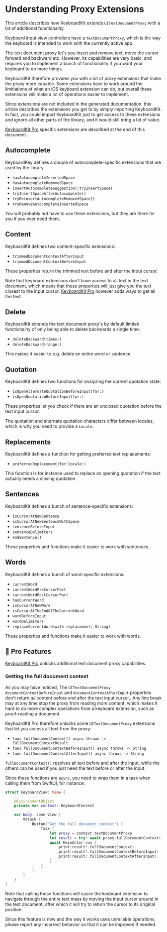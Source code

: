 # Understanding Proxy Extensions

This article describes how KeyboardKit extends `UITextDocumentProxy` with a lot of additional functionality.

Keyboard input view controllers have a `textDocumentProxy`, which is the way the keyboard is intended to work with the currently active app. 

The text document proxy let's you insert and remove text, move the cursor forward and backward etc. However, its capabilities are very basic, and requires you to implement a bunch of functionality if you want your keyboard to do more things.

KeyboardKit therefore provides you with a lot of proxy extensions that make the proxy more capable. Some extensions have to work around the limitiations of what an iOS keyboard extension can do, but overall these extensions will make a lot of operations easier to implement. 

Since extensions are not included in the generated documentation, this article describes the extensions you get to by simply importing KeyboardKit. In fact, you could import KeyboardKit just to get access to these extensions and ignore all other parts of the library, and it would still bring a lot of value.

[KeyboardKit Pro][Pro] specific extensions are described at the end of this document.



## Autocomplete

KeyboardKey defines a couple of autocomplete-specific extensions that are used by the library.

- `hasAutocompleteInsertedSpace`
- `hasAutocompleteRemovedSpace`
- `insertAutocompleteSuggestion(:tryInsertSpace)`
- `tryInsertSpaceAfterAutocomplete()`
- `tryReinsertAutocompleteRemovedSpace()`
- `tryRemoveAutocompleteInsertedSpace`

You will probably not have to use these extensions, but they are there for you if you ever need them.



## Content

KeyboardKit defines two content-specific extensions:

- `trimmedDocumentContextAfterInput`
- `trimmedDocumentContextBeforeInput`

These properties return the trimmed text before and after the input cursor.

Note that keyboard extensions don't have access to all text in the text document, which means that these properties will just give you the text closest to the input cursor. [KeyboardKit Pro][Pro] however adds ways to get all the text. 



## Delete

KeyboardKit extends the text document proxy's by default limited functionality of only being able to delete backwards a single time:

- `deleteBackward(times:)`
- `deleteBackward(range:)`

This makes it easier to e.g. delete an entire word or sentence. 



## Quotation

KeyboardKit defines two functions for analyzing the current quotation state:

- `isOpenAlternateQuotationBeforeInput(for:)`
- `isOpenQuotationBeforeInput(for:)`

These properties let you check if there are an unclosed quotation before the text input cursor.

The quotation and alternate quotation characters differ between locales, which is why you need to provide a `Locale`. 



## Replacements

KeyboardKit defines a function for getting preferred text replacements:

- `preferredReplacement(for:locale:)`

This function is for instance used to replace an opening quotation if the text actually needs a closing quotation.



## Sentences

KeyboardKit defines a bunch of sentence-specific extensions:

- `isCursorAtNewSentence`
- `isCursorAtNewSentenceWithSpace`
- `sentenceBeforeInput`
- `sentenceDelimiters`
- `endSentence()`

These properties and functions make it easier to work with sentences.


## Words

KeyboardKit defines a bunch of word-specific extensions:

- `currentWord`
- `currentWordPreCursorPart`
- `currentWordPostCursorPart`
- `hasCurrentWord`
- `isCursorAtNewWord`
- `isCursorAtTheEndOfTheCurrentWord`
- `wordBeforeInput`
- `wordDelimiters`
- `replaceCurrentWord(with replacement: String)`

These properties and functions make it easier to work with words.



## 👑 Pro Features

[KeyboardKit Pro][Pro] unlocks additional text document proxy capabilities.


### Getting the full document context

As you may have noticed, The `UITextDocumentProxy` `documentContextBeforeInput` and `documentContextAfterInput` properties don't return *all* content before and after the text input cursor,. Any line break may at any time stop the proxy from reading more content, which makes it hard to do more complex operations from a keyboard extension, such as proof-reading a document.

KeyboardKit Pro therefore unlocks some `UITextDocumentProxy` extensions that let you access all text from the proxy:

- `func fullDocumentContext() async throws -> FullDocumentContextResult`
- `func fullDocumentContextBeforeInput() async throws -> String`
- `func fullDocumentContextAfterInput() async throws -> String`

`fullDocumentContext()` resolves all text before and after the input, while the others can be used if you just need the text before or after the input.

Since these functions are `async`, you need to wrap them in a task when calling them from SwiftUI, for instance:

```swift
struct KeyboardView: View {

    @EnvironmentObject
    private var context: KeyboardContext

    var body: some View {
        VStack {
            Button("Get the full document context") {
                Task {
                    let proxy = context.textDocumentProxy
                    let result = try? await proxy.fullDocumentContext()
                    await MainActor.run {
                        print(result?.fullDocumentContext)
                        print(result?.fullDocumentContextBeforeInput)
                        print(result?.fullDocumentContextAfterInput)
                    }
                }
            }
        }
    }
}
```

Note that calling these functions will cause the keyboard extension to navigate through the entire text mass by moving the input cursor around in the text document, after which it will try to return the cursor to its original position.

Since this feature is new and the way it works uses unreliable operations, please report any incorrect behavior so that it can be improved if needed.



[Pro]: https://github.com/KeyboardKit/KeyboardKitPro
